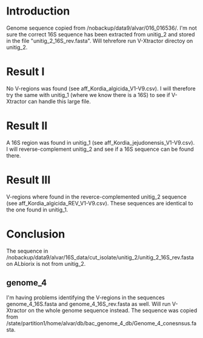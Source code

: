 # Introduction
Genome sequence copied from /nobackup/data9/alvar/016_016536/.
I'm not sure the correct 16S sequence has been extracted from unitig_2 and stored in the file "unitig_2_16S_rev.fasta". Will tehrefore run V-Xtractor directoy on unitig_2.

# Result I
No V-regions was found (see aff_Kordia_algicida_V1-V9.csv). I will therefore try the same with unitig_1 (where we know there is a 16S) to see if V-Xtractor can handle this large file.

# Result II
A 16S region was found in unitig_1 (see aff_Kordia_jejudonensis_V1-V9.csv). I will reverse-complement unitig_2 and see if a 16S sequence can be found there.

# Result III
V-regions where found in the reverce-complemented unitig_2 sequence (see aff_Kordia_algicida_REV_V1-V9.csv). These sequences are identical to the one found in unitig_1.

# Conclusion
The sequence in /nobackup/data9/alvar/16S_data/cut_isolate/unitig_2/unitig_2_16S_rev.fasta on ALbiorix is not from unitig_2.

## genome_4
I'm having problems identifying the V-regions in the sequences genome_4_16S.fasta and genome_4_16S_rev.fasta as well. Will run V-Xtractor on the whole genome sequence instead. The sequence was copied from /state/partition1/home/alvar/db/bac_genome_4_db/Genome_4_conesnsus.fasta.

